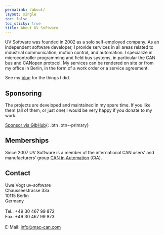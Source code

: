 ```yaml
---
permalink: /about/
layout: single
toc: false
toc_sticky: true
title: About UV Software
---
```

UV&nbsp;Software was founded in 2002 as a solo self-employed company.
As an independent software developer, I provide services in all areas related to industrial communication, motion control, and automation.
I specialize in microcontroller programming and field bus systems, in particular the CAN bus and CANopen protocol.
My services can be rendered on site or from my office in Berlin, in the form of a work order or a service agreement.

See my [blog](https://uv-software.de/wordpress/en/category/projects) for the things I did.

## Sponsoring
The projects are developed and maintained in my spare time.
If you like them (all of them, or just one) I would be very happy if you donate to my work.

<!--[Support via PayPal](https://paypal.me/uvsoftware){: .btn .btn--primary}-->
[Sponsor via GibHub](https://github.com/sponsors/mac-can){: .btn .btn--primary}

<!-- ### Sponsors
<table style="border: 0px;">
  <tr style="border: 0px;">
    <td style="border: 0px; padding: 2px;">
      <div style="height: 60px; width: 60px; border-style: solid; border-color: #808080;  border-width: 2px; border-radius: 100%;">
        <a href="https://www.peak-system.com/"> <img style="border-radius: 100%;" src="/assets/images/PEAK-System_rund.png" width="56px" /></a>
      </div>
    </td>
    <td style="border: 0px; padding: 2px;">
      <div style="height: 60px; width: 60px; border-style: solid; border-color: #808080;  border-width: 2px; border-radius: 100%;">
        <a href="https://github.com/rusoku"> <img style="border-radius: 100%;" src="https://avatars.githubusercontent.com/u/46974254?v=4" width="56px" /></a>
      </div>
    </td>
    <td style="border: 0px; padding: 2px;">
      <div style="height: 60px; width: 60px; border-style: solid; border-color: #808080;  border-width: 2px; border-radius: 100%;">
        <a href="https://github.com/TravisJoe"> <img style="border-radius: 100%;" src="https://avatars.githubusercontent.com/u/2984346?v=4" width="56px" /></a>
      </div>
    </td>
    <td style="border: 0px; padding: 2px;">
      <div style="height: 60px; width: 60px; border-style: solid; border-color: #808080;  border-width: 2px; border-radius: 100%;">
        <a href="https://github.com/Torrox-GmbH-Co-KG"> <img style="border-radius: 100%;" src="https://avatars.githubusercontent.com/u/127209439?s=200&v=4" width="56px" /></a>
      </div>
    </td>
  </tr>
</table>
-->

## Memberships
Since 2007 UV&nbsp;Software is a member of the international CAN users’ and manufacturers’ group [CAN&nbsp;in&nbsp;Automation](https://www.can-cia.org/) (CiA).

## Contact
Uwe Vogt uv-software<br>
Chausseestrasse 33a<br>
10115 Berlin<br>
Germany<br><br>
Tel.: +49 30 467 99 872<br>
Fax:  +49 30 467 99 873<br><br>
E-Mail: <a href="mailto:info@mac-can.com">info@mac-can.com</a><br><br>
